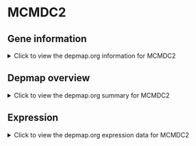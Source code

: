 <h1>MCMDC2</h1>

<h2>Gene information</h2>
<details>
  <summary>Click to view the depmap.org information for MCMDC2</summary>
  <p><a href="https://depmap.org/portal/gene/MCMDC2?tab=about" target="_BLANK">Open page in a new tab...</a></p>
  <iframe src="https://depmap.org/portal/gene/MCMDC2?tab=about" style="border:none;width:100%;height:800px"></iframe>
</details>

<h2>Depmap overview</h2>
<details>
  <summary>Click to view the depmap.org summary for MCMDC2</summary>
  <p><a href="https://depmap.org/portal/gene/MCMDC2?tab=overview" target="_BLANK">Open page in a new tab...</a></p>
  <iframe src="https://depmap.org/portal/gene/MCMDC2?tab=overview" style="border:none;width:100%;height:800px"></iframe>
</details>

<h2>Expression</h2>
<details>
  <summary>Click to view the depmap.org expression data for MCMDC2</summary>
  <p><a href="https://depmap.org/portal/gene/MCMDC2?tab=characterization" target="_BLANK">Open page in a new tab...</a></p>
  <iframe src="https://depmap.org/portal/gene/MCMDC2?tab=characterization" style="border:none;width:100%;height:800px"></iframe>
</details>


<!--
<h2>Reactome Pathway diagram</h2>
<details>
  <summary>Click to view the Reactome pathway for MCMDC2</summary>
  <p><a href="PURL" target="_BLANK">Open page in a new tab...</a></p>
  PNAME
</details>
-->


